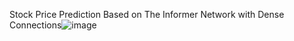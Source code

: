 Stock Price Prediction Based on The Informer Network with Dense Connections![image](https://github.com/user-attachments/assets/71889d63-787c-4da2-83a0-70801e25b1e0)


